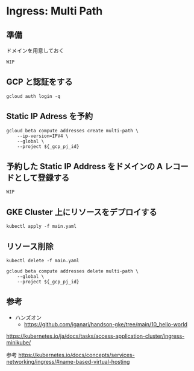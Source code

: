 # Ingress: Multi Path

## 準備

ドメインを用意しておく

```
WIP
```

## GCP と認証をする

```
gcloud auth login -q
```

## Static IP Adress を予約

```
gcloud beta compute addresses create multi-path \
    --ip-version=IPV4 \
    --global \
    --project ${_gcp_pj_id}
```

## 予約した Static IP Address をドメインの A レコードとして登録する

```
WIP
```

## GKE Cluster 上にリソースをデプロイする

```
kubectl apply -f main.yaml
```

## リソース削除

```
kubectl delete -f main.yaml
```
```
gcloud beta compute addresses delete multi-path \
    --global \
    --project ${_gcp_pj_id}
```

## 参考

+ ハンズオン
  + https://github.com/iganari/handson-gke/tree/main/10_hello-world


https://kubernetes.io/ja/docs/tasks/access-application-cluster/ingress-minikube/

参考
https://kubernetes.io/docs/concepts/services-networking/ingress/#name-based-virtual-hosting
